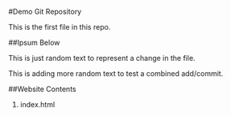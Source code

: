 #Demo Git Repository

This is the first file in this repo.

##Ipsum Below

This is just random text to represent a change in the file.

This is adding more random text to test a combined add/commit.

##Website Contents

1. index.html